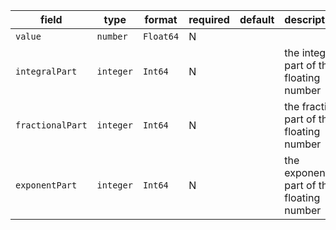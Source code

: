 | field | type | format | required | default | description |
|---|---|---|---|---|---|
| `value` | `number` | `Float64` | N |  |
| `integralPart` | `integer` | `Int64` | N |  | the integer part of the floating number |
| `fractionalPart` | `integer` | `Int64` | N |  | the fraction part of the floating number |
| `exponentPart` | `integer` | `Int64` | N |  | the exponent part of the floating number |
